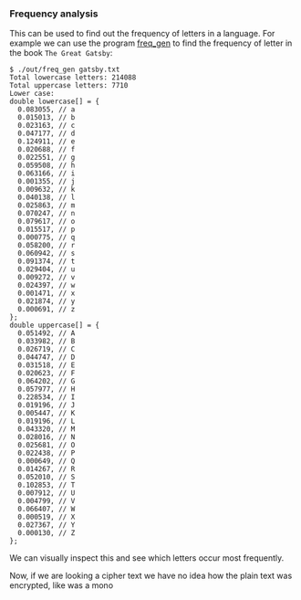 ### Frequency analysis
This can be used to find out the frequency of letters in a language. For example
we can use the program [freq_gen](../src/freq_gen.c) to find the frequency of
letter in the book `The Great Gatsby`:
```console
$ ./out/freq_gen gatsby.txt 
Total lowercase letters: 214088
Total uppercase letters: 7710
Lower case:
double lowercase[] = {
  0.083055, // a 
  0.015013, // b 
  0.023163, // c 
  0.047177, // d 
  0.124911, // e 
  0.020688, // f 
  0.022551, // g 
  0.059508, // h 
  0.063166, // i 
  0.001355, // j 
  0.009632, // k 
  0.040138, // l 
  0.025863, // m 
  0.070247, // n 
  0.079617, // o 
  0.015517, // p 
  0.000775, // q 
  0.058200, // r 
  0.060942, // s 
  0.091374, // t 
  0.029404, // u 
  0.009272, // v 
  0.024397, // w 
  0.001471, // x 
  0.021874, // y 
  0.000691, // z 
};
double uppercase[] = {
  0.051492, // A 
  0.033982, // B 
  0.026719, // C 
  0.044747, // D 
  0.031518, // E 
  0.020623, // F 
  0.064202, // G 
  0.057977, // H 
  0.228534, // I 
  0.019196, // J 
  0.005447, // K 
  0.019196, // L 
  0.043320, // M 
  0.028016, // N 
  0.025681, // O 
  0.022438, // P 
  0.000649, // Q 
  0.014267, // R 
  0.052010, // S 
  0.102853, // T 
  0.007912, // U 
  0.004799, // V 
  0.066407, // W 
  0.000519, // X 
  0.027367, // Y 
  0.000130, // Z 
};
```
We can visually inspect this and see which letters occur most frequently. 

Now, if we are looking a cipher text we have no idea how the plain text was
encrypted, like was a mono
